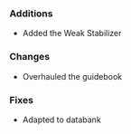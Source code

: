 ### Additions
- Added the Weak Stabilizer

### Changes
- Overhauled the guidebook

### Fixes
- Adapted to databank